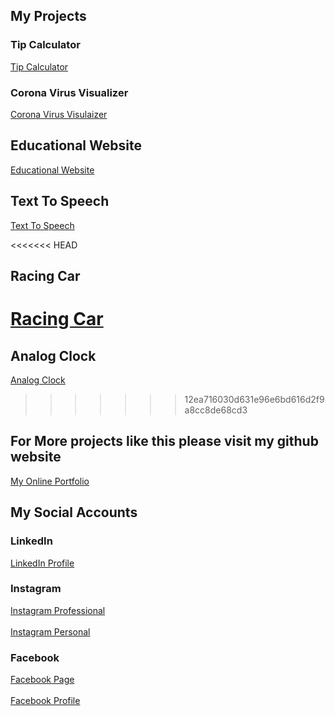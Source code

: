 ## My Projects 

### Tip Calculator

<a href = "https://imyogeshgaur.github.io/tipcalculator/"> Tip Calculator </a>

### Corona Virus Visualizer

<a href = "https://imyogeshgaur.github.io/mapbox_visual/"> Corona Virus Visulaizer </a>

## Educational Website 

<a href="https://imyogeshgaur.github.io/educationalwebsite/"> Educational Website </a>

## Text To Speech

<a href="https://imyogeshgaur.github.io/txt_to_speech_js/"> Text To Speech </a>

<<<<<<< HEAD
## Racing Car

<a href = "https://imyogeshgaur.github.io/racing_car/"> Racing Car </a>
=======
## Analog Clock 

<a href = "https://imyogeshgaur.github.io/analog_clock/"> Analog Clock </a>
>>>>>>> 12ea716030d631e96e6bd616d2f9a8cc8de68cd3

## For More projects like this please visit my github website

<a href = 'https://imyogeshgaur.github.io' target="_yogesh"> My Online Portfolio </a>

## My Social Accounts

### LinkedIn 

<a href='https://linkedin.com/in/imyogeshgaur' target="_yogesh"> LinkedIn Profile</a>

### Instagram 

<a href='https://instagram.com/imatechgeek' target="_yogesh"> Instagram Professional </a>
<br> <br>
<a href='https://instagram.com/imyogeshgaur' target="_yogesh"> Instagram Personal </a>

### Facebook 

<a href='https://www.facebook.com/Just-for-skill-development-114448226946175'>Facebook Page</a>
<br> <br>
<a href='https://www.facebook.com/profile.php?id=100022189704235' target="_yogesh"> Facebook Profile </a>
